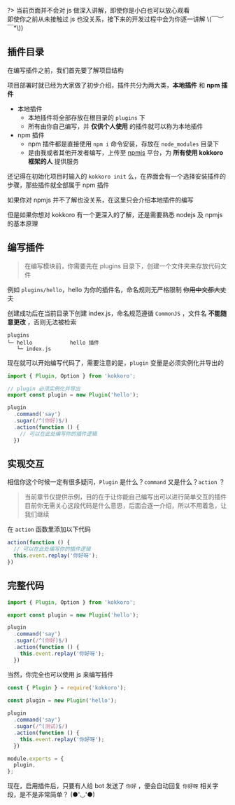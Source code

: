 ?> 当前页面并不会对 js 做深入讲解，即使你是小白也可以放心观看  
即使你之前从未接触过 js 也没关系，接下来的开发过程中会为你逐一讲解 \\(￣︶￣*\\))

## 插件目录

在编写插件之前，我们首先要了解项目结构

项目部署时就已经为大家做了初步介绍，插件共分为两大类，**本地插件** 和 **npm 插件**

- 本地插件
  + 本地插件将全部存放在根目录的 `plugins` 下
  + 所有由你自己编写，并 **仅供个人使用** 的插件就可以称为本地插件
- npm 插件
  + npm 插件都是直接使用 `npm i` 命令安装，存放在 `node_modules` 目录下
  + 是由我或者其他开发者编写，上传至 [npmjs](https://www.npmjs.com/) 平台，为 **所有使用 kokkoro 框架的人** 提供服务

还记得在初始化项目时输入的 `kokkoro init` 么，在界面会有一个选择安装插件的步骤，那些插件就全部属于 npm 插件

如果你对 npmjs 并不了解也没关系，在这里只会介绍本地插件的编写

但是如果你想对 kokkoro 有一个更深入的了解，还是需要熟悉 nodejs 及 npmjs 的基本原理

## 编写插件

> 在编写模块前，你需要先在 plugins 目录下，创建一个文件夹来存放代码文件

例如 `plugins/hello`，hello 为你的插件名，命名规则无严格限制 ~~你用中文都大丈夫~~

创建成功后在当前目录下创建 index.js，命名规范遵循 `CommonJS` ，文件名 **不能随意更改** ，否则无法被检索

``` text
plugins
└─ hello            hello 插件
   └─ index.js
```

现在就可以开始编写代码了，需要注意的是，`plugin` 变量是必须实例化并导出的

``` typescript
import { Plugin, Option } from 'kokkoro';

// plugin 必须实例化并导出
export const plugin = new Plugin('hello');

plugin
  .command('say')
  .sugar(/^(你好)$/)
  .action(function () {
    // 可以在此处编写你的插件逻辑
  })
```

## 实现交互

相信你这个时候一定有很多疑问，`Plugin` 是什么？`command` 又是什么？`action` ？

> 当前章节仅提供示例，目的在于让你能自己编写出可以进行简单交互的插件  
目前你无需关心这段代码是什么意思，后面会逐一介绍，所以不用着急，让我们继续

在 `action` 函数里添加以下代码

``` typescript
action(function () {
  // 可以在此处编写你的插件逻辑
  this.event.replay('你好呀');
})
```

## 完整代码

``` typescript
import { Plugin, Option } from 'kokkoro';

export const plugin = new Plugin('hello');

plugin
  .command('say')
  .sugar(/^(你好)$/)
  .action(function () {
    this.event.replay('你好呀');
  })
```

当然，你完全也可以使用 js 来编写插件

``` javascript
const { Plugin } = require('kokkoro');
  
const plugin = new Plugin('hello');

plugin
  .command('say')
  .sugar(/^(测试)$/)
  .action(function () {
    this.event.replay('你好呀');
  })

module.exports = {
  plugin,
};
```

现在，启用插件后，只要有人给 bot 发送了 `你好` ，便会自动回复 `你好呀` 相关字段，是不是非常简单？ (●'◡'●)
